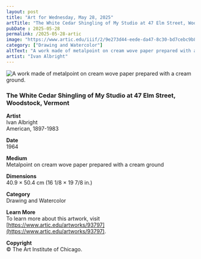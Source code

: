 ```yaml
---
layout: post
title: "Art for Wednesday, May 28, 2025"
artTitle: "The White Cedar Shingling of My Studio at 47 Elm Street, Woodstock, Vermont"
pubDate : 2025-05-28
permalink: /2025-05-28-artic
image: "https://www.artic.edu/iiif/2/9e273d44-eede-da47-8c30-bd7cebc9b820/full/1686,/0/default.jpg"
category: ["Drawing and Watercolor"]
altText: "A work made of metalpoint on cream wove paper prepared with a cream ground."
artist: "Ivan Albright"
---
```

 
<img src='https://www.artic.edu/iiif/2/9e273d44-eede-da47-8c30-bd7cebc9b820/full/1686,/0/default.jpg' alt='A work made of metalpoint on cream wove paper prepared with a cream ground.' style='border-radius=5px'> 
 
### The White Cedar Shingling of My Studio at 47 Elm Street, Woodstock, Vermont
 
**Artist**<br>
Ivan Albright<br>
American, 1897-1983
 
**Date**<br>
1964
 
**Medium**<br>
Metalpoint on cream wove paper prepared with a cream ground
 
**Dimensions**<br>
40.9 × 50.4 cm (16 1/8 × 19 7/8 in.)
 
**Category**<br>
Drawing and Watercolor
 
**Learn More**<br>
To learn more about this artwork, visit [https://www.artic.edu/artworks/93797](https://www.artic.edu/artworks/93797).
 
**Copyright**<br>
© The Art Institute of Chicago.